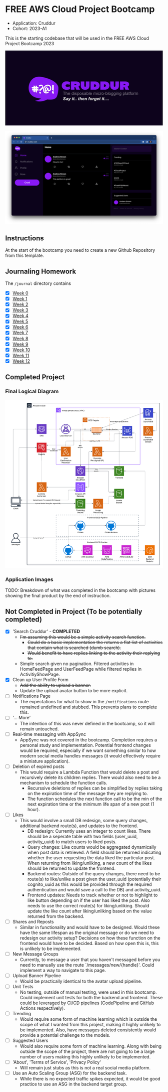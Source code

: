 # FREE AWS Cloud Project Bootcamp

- Application: Cruddur
- Cohort: 2023-A1

This is the starting codebase that will be used in the FREE AWS Cloud Project Bootcamp 2023

![Cruddur Graphic](_docs/assets/cruddur-banner.jpg)

![Cruddur Screenshot](_docs/assets/cruddur-screenshot.png)

## Instructions

At the start of the bootcamp you need to create a new Github Repository from this template.

## Journaling Homework

The `/journal` directory contains

- [x] [Week 0](journal/week00.md)
- [x] [Week 1](journal/week01.md)
- [x] [Week 2](journal/week02.md)
- [x] [Week 3](journal/week03.md)
- [x] [Week 4](journal/week04.md)
- [x] [Week 5](journal/week05.md)
- [x] [Week 6](journal/week06.md)
- [x] [Week 7](journal/week07.md)
- [x] [Week 8](journal/week08.md)
- [x] [Week 9](journal/week09.md)
- [x] [Week 10](journal/week10.md)
- [x] [Week 11](journal/week11.md)
- [x] [Week 12](journal/week12.md)

## Completed Project
### Final Logical Diagram
![Final Logical Diagram](_docs/assets/final-logical-diagram.png)

### Application Images
TODO: Breakdown of what was completed in the bootcamp with pictures showing the final product by the end of instruction.

## Not Completed in Project (To be potentially completed)
- [x] 'Search Cruddur' - **COMPLETED**
  - ~~I'm assuming this would be a simple activity search function.~~
    - ~~Could do a basic implementation the returns a flat list of activities that contain what is searched (dumb search).~~
    - ~~Would benefit to have replies linking to the activity their replying to.~~
  - Simple search given no pagination. Filtered activities in HomeFeedPage and UserFeedPage while filtered replies in ActivitiyShowPage.
- [x] Clean up User Profile Form
  - ~~Add the ability to upload a banner.~~
  - Update the upload avatar button to be more explicit.
- [ ] Notifications Page
  - The expectations for what to show in the `/notifications` route remained undefined and stubbed. This prevents plans to complete this.
- [ ] '... More'
  - The intention of this was never defined in the bootcamp, so it will remain untouched.
- [ ] Real-time messaging with AppSync
  - AppSync was not covered in the bootcamp. Completion requires a personal study and implementation. Potential frontend changes would be required, especially if we want something similar to how modern social media handles messages (it would effectively require a miniature application).
- [ ] Deletion of expired posts
  - This would require a Lambda Function that would delete a post and recursively delete its children replies. There would also need to be a mechanism to schedule the function calls.
    - Recurssive deletions of replies can be simplified by replies taking on the expiration time of the message they are replying to.
    - The function schedules the next function call to be the min of the next expiration time or the minimum life span of a new post (1 hour).
- [ ] Likes
  - This would involve a small DB redesign, some query changes, additional backend route(s), and updates to the frontend.
    - DB redesign: Currently uses an integer to count likes. There should be a seperate table with two fields (user_uuid, activity_uuid) to match users to liked posts.
    - Query changes: Like counts would be aggregated dynamically when post data is retrieved. A field should be returned indicating whether the user requesting the data liked the particular post. When returning from liking/unliking, a new count of the likes should be returned to update the frontend.
    - Backend routes: Outside of the query changes, there need to be route(s) to like/unlike a post given the user_uuid (potentially their cognito_uuid as this would be provided through the required authentication and would save a call to the DB) and activity_uuid.
    - Frontend updates: Needs to track whether or not to highlight to like button depending on if the user has liked the post. Also needs to use the correct route(s) for liking/unliking. Should update the like count after liking/unliking based on the value returned from the backend.
- [ ] Shares and Reposts
  - Similar in functionality and would have to be designed. Would these have the same lifespan as the original message or do we need to redesign our activity setup? Decisions on how these function on the frontend would have to be decided. Based on how open this is, this is unlikely to be implemented.
- [ ] New Message Groups
  - Currently, to message a user that you haven't messaged before you need to manually use the route `/messages/new/{handle}'. Could implement a way to navigate to this page.
- [ ] Upload Banner Pipeline
  - Would be practically identical to the avatar upload pipeline.
- [ ] Unit Tests
  - No testing, outside of manual testing, were used in this bootcamp. Could implement unit tests for both the backend and frontend. These could be leveraged by CI/CD pipelines (CodePipeline and GitHub Actions respectively).
- [ ] Trending
  - Would require some form of machine learning which is outside the scope of what I wanted from this project, making it highly unlikely to be implemented. Also, have messages deleted consistently would provide a potential challenge to the models.
- [ ] Suggested Users
  - Would also require some form of machine learning. Along with being outside the scope of the project, there are not going to be a large number of users making this highly unlikely to be implemented.
- [ ] 'About', 'Terms of Service', 'Privacy Policy'
  - Will remain just stubs as this is not a real social media platform.
- [ ] Use an Auto Scaling Group (ASG) for the backend task.
  - While there is no expected traffic spikes expected, it would be good practice to use an ASG in the backend target group.
